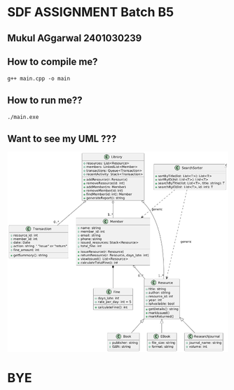 # SDF ASSIGNMENT Batch B5
## Mukul AGgarwal 2401030239 

## How to compile me?
```
g++ main.cpp -o main
```

## How to run me??
```
./main.exe
```

## Want to see my UML ???

![image](mukul_uml.png)

# BYE
